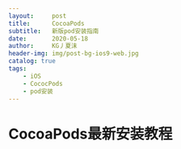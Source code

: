 ```yaml
---
layout:     post
title:      CocoaPods
subtitle:   新版pod安装指南
date:       2020-05-18
author:     KG丿夏沫
header-img: img/post-bg-ios9-web.jpg
catalog: true
tags:
    - iOS
    - CococPods
    - pod安装
---
```


# CocoaPods最新安装教程